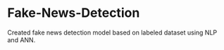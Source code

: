 # Fake-News-Detection
Created fake news detection model based on labeled dataset using NLP and ANN.

